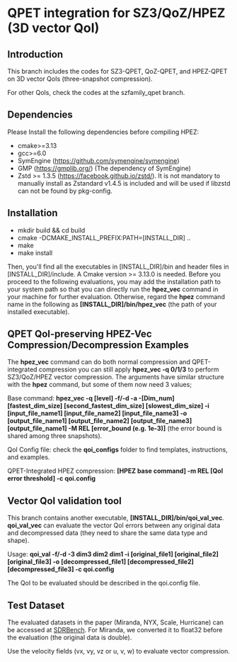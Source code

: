 # QPET integration for SZ3/QoZ/HPEZ (3D vector QoI)

## Introduction

This branch includes the codes for SZ3-QPET, QoZ-QPET, and HPEZ-QPET on 3D vector QoIs (three-snapshot compression).

For other QoIs, check the codes at the szfamily_qpet branch.

## Dependencies

Please Install the following dependencies before compiling HPEZ:

* cmake>=3.13
* gcc>=6.0
* SymEngine (https://github.com/symengine/symengine)
* GMP (https://gmplib.org/) (The dependency of SymEngine)
* Zstd >= 1.3.5 (https://facebook.github.io/zstd/). It is not mandatory to manually install as Zstandard v1.4.5 is included and will be used if libzstd can not be found by pkg-config.

## Installation

* mkdir build && cd build
* cmake -DCMAKE_INSTALL_PREFIX:PATH=[INSTALL_DIR] ..
* make
* make install

Then, you'll find all the executables in [INSTALL_DIR]/bin and header files in [INSTALL_DIR]/include. A Cmake version >= 3.13.0 is needed. 
Before you proceed to the following evaluations, you may add the installation path to your system path so that you can directly run the **hpez_vec** command in your machine for further evaluation. 
Otherwise, regard the **hpez** command name in the following as **[INSTALL_DIR]/bin/hpez_vec** (the path of your installed executable).


## QPET QoI-preserving HPEZ-Vec Compression/Decompression Examples

The **hpez_vec** command can do both normal compression and QPET-integrated compression you can still apply **hpez_vec -q 0/1/3** to perform SZ3/QoZ/HPEZ vector compression. The arguments have similar structure with the **hpez** command, but some of them now need 3 values;  

Base command: **hpez_vec -q [level] -f/-d -a -[Dim_num] [fastest_dim_size] [second_fastest_dim_size] [slowest_dim_size] -i [input_file_name1] [input_file_name2] [input_file_name3] -o [output_file_name1] [output_file_name2] [output_file_name3] [output_file_name1] -M REL [error_bound (e.g. 1e-3)]** (the error bound is shared among three snapshots).

QoI Config file: check the  **qoi_configs** folder to find templates, instructions, and examples.

QPET-Integrated HPEZ compression: **[HPEZ base command] -m REL [QoI error threshold] -c qoi.config**

## Vector QoI validation tool

This branch contains another executable, **[INSTALL_DIR]/bin/qoi_val_vec**. **qoi_val_vec** can evaluate the vector QoI errors between any original data and decompressed data (they need to share the same data type and shape).

Usage: **qoi_val -f/-d -3 dim3 dim2 dim1 -i [original_file1] [original_file2] [original_file3] -o [decompressed_file1] [decompressed_file2] [decompressed_file3] -c qoi.config**

The QoI to be evaluated should be described in the qoi.config file.


## Test Dataset

The evaluated datasets in the paper (Miranda, NYX, Scale, Hurricane) can be accessed at [SDRBench](https://sdrbench.github.io/). For Miranda, we converted it to float32 before the evaluation (the original data is double).

Use the velocity fields (vx, vy, vz or u, v, w) to evaluate vector compression.


